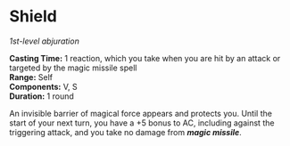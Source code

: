 # Shield 
_1st-level abjuration_ 

**Casting Time:** 1 reaction, which you take when you are hit by an attack or targeted by the magic missile spell    
**Range:** Self    
**Components:** V, S    
**Duration:** 1 round 

An invisible barrier of magical force appears and protects you. Until the start of your next turn, you have a +5 bonus to AC, including against the triggering attack, and you take no damage from **_magic missile_**. 
